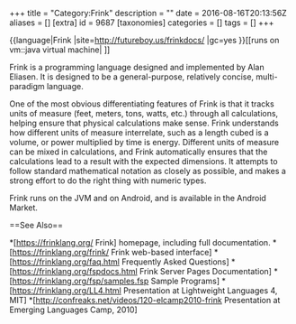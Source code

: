 +++
title = "Category:Frink"
description = ""
date = 2016-08-16T20:13:56Z
aliases = []
[extra]
id = 9687
[taxonomies]
categories = []
tags = []
+++

{{language|Frink
|site=http://futureboy.us/frinkdocs/
|gc=yes
}}[[runs on vm::java virtual machine| ]]

Frink is a programming language designed and implemented by Alan Eliasen.  It is designed to be a general-purpose, relatively concise, multi-paradigm language.

One of the most obvious differentiating features of Frink is that it tracks units of measure (feet, meters, tons, watts, etc.) through all calculations, helping ensure that physical calculations make sense.  Frink understands how different units of measure interrelate, such as a length cubed is a volume, or power multiplied by time is energy.  Different units of measure can be mixed in calculations, and Frink automatically ensures that the calculations lead to a result with the expected dimensions.  It attempts to follow standard mathematical notation as closely as possible, and makes a strong effort to do the right thing with numeric types.

Frink runs on the JVM and on Android, and is available in the Android Market.

==See Also==

*[https://frinklang.org/ Frink] homepage, including full documentation.	
*[https://frinklang.org/frink/ Frink web-based interface]
*[https://frinklang.org/faq.html Frequently Asked Questions]
*[https://frinklang.org/fspdocs.html Frink Server Pages Documentation]
*[https://frinklang.org/fsp/samples.fsp Sample Programs]
*[https://frinklang.org/LL4.html Presentation at Lightweight Languages 4, MIT]
*[http://confreaks.net/videos/120-elcamp2010-frink Presentation at Emerging Languages Camp, 2010]
